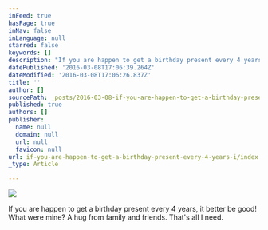 ```yaml
---
inFeed: true
hasPage: true
inNav: false
inLanguage: null
starred: false
keywords: []
description: "If you are happen to get a birthday present every 4 years, it better be good! What were mine? A hug from family and friends. \_That's all I need."
datePublished: '2016-03-08T17:06:39.264Z'
dateModified: '2016-03-08T17:06:26.837Z'
title: ''
author: []
sourcePath: _posts/2016-03-08-if-you-are-happen-to-get-a-birthday-present-every-4-years-i.md
published: true
authors: []
publisher:
  name: null
  domain: null
  url: null
  favicon: null
url: if-you-are-happen-to-get-a-birthday-present-every-4-years-i/index.html
_type: Article

---
```

![](https://the-grid-user-content.s3-us-west-2.amazonaws.com/41b1c7ed-9fd5-468d-9da5-e4f0694ba2ce.jpg)

If you are happen to get a birthday present every 4 years, it better be good! What were mine? A hug from family and friends.  That's all I need.